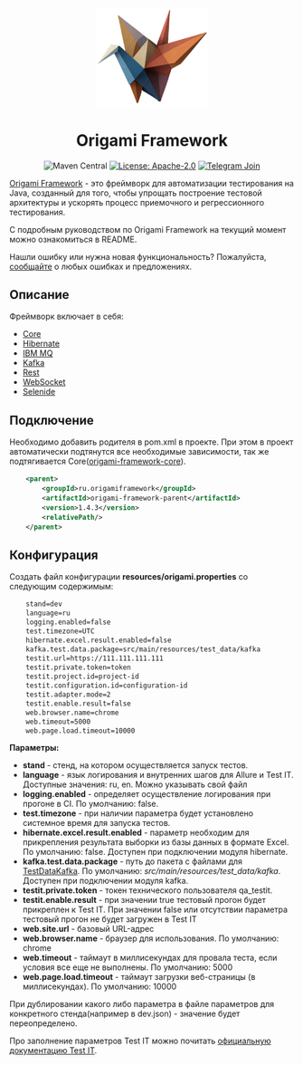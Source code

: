 <br>
<div align="center">
<img src="./core/src/main/resources/img/logo.png" alt="Origami" width="200">

# Origami Framework

![Maven Central](https://img.shields.io/maven-central/v/ru.origamiframework/origami-framework-core.svg)
[![License: Apache-2.0](https://img.shields.io/badge/License-Apache_2.0-blue.svg)](https://www.apache.org/licenses/LICENSE-2.0)
[![Telegram Join](https://img.shields.io/badge/Telegram-Join%20to%20channel-blue?logo=telegram)](https://t.me/origamiframework)
</div>

[Origami Framework](https://origamiframework.ru/) - это фреймворк для автоматизации тестирования на Java, созданный для того,
чтобы упрощать построение тестовой архитектуры и ускорять процесс приемочного и регрессионного тестирования.

С подробным руководством по Origami Framework на текущий момент можно ознакомиться в README.

Нашли ошибку или нужна новая функциональность? Пожалуйста, [cообщайте](https://github.com/origamiframework/origami/issues?state=open) 
о любых ошибках и предложениях.

## Описание

Фреймворк включает в себя:
* [Core](core/README.md)
* [Hibernate](hibernate/README.md)
* [IBM MQ](ibm_mq/README.md)
* [Kafka](kafka/README.md)
* [Rest](rest/README.md)
* [WebSocket](websocket/README.md)
* [Selenide](selenide/README.md)

## Подключение

Необходимо добавить родителя в pom.xml в проекте. При этом в проект автоматически подтянутся все необходимые зависимости,
так же подтягивается Core([origami-framework-core](core/README.md)).
```XML
    <parent>
        <groupId>ru.origamiframework</groupId>
        <artifactId>origami-framework-parent</artifactId>
        <version>1.4.3</version>
        <relativePath/>
    </parent>
```

## Конфигурация

Создать файл конфигурации <b>resources/origami.properties</b> со следующим содержимым:

```PROPERTIES
    stand=dev
    language=ru
    logging.enabled=false
    test.timezone=UTC
    hibernate.excel.result.enabled=false
    kafka.test.data.package=src/main/resources/test_data/kafka
    testit.url=https://111.111.111.111
    testit.private.token=token
    testit.project.id=project-id
    testit.configuration.id=configuration-id
    testit.adapter.mode=2
    testit.enable.result=false
    web.browser.name=chrome
    web.timeout=5000
    web.page.load.timeout=10000
```

<b>Параметры:</b>
- <b>stand</b> - стенд, на котором осуществляется запуск тестов.
- <b>language</b> - язык логирования и внутренних шагов для Allure и Test IT. Доступные значения: ru, en. Можно указывать свой файл
- <b>logging.enabled</b> - определяет осуществление логирования при прогоне в CI. По умолчанию: false.
- <b>test.timezone</b> - при наличии параметра будет установлено системное время для запуска тестов.
- <b>hibernate.excel.result.enabled</b> - параметр необходим для прикрепления результата выборки из базы данных в формате Excel.
  По умолчанию: false. Доступен при подключении модуля hibernate.
- <b>kafka.test.data.package</b> - путь до пакета с файлами для [TestDataKafka](kafka/src/main/java/ru/origami/kafka/utils/TestDataKafka.java).
  По умолчанию: <i>src/main/resources/test_data/kafka</i>. Доступен при подключении модуля kafka.
- <b>testit.private.token</b> - токен технического пользователя qa_testit.
- <b>testit.enable.result</b> - при значении true тестовый прогон будет прикреплен к Test IT. При значении false или отсутствии параметра
  тестовый прогон не будет загружен в Test IT
- <b>web.site.url</b> - базовый URL-адрес
- <b>web.browser.name</b> - браузер для использования. По умолчанию: chrome
- <b>web.timeout</b> - таймаут в миллисекундах для провала теста, если условия все еще не выполнены. По умолчанию: 5000
- <b>web.page.load.timeout</b> - таймаут загрузки веб-страницы (в миллисекундах). По умолчанию: 10000

При дублировании какого либо параметра в файле параметров для конкретного стенда(например в dev.json) - значение
будет переопределено.

Про заполнение параметров Test IT можно почитать [официальную документацию Test IT](https://github.com/testit-tms/adapters-java/tree/main/testit-adapter-junit5).

